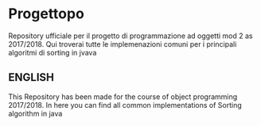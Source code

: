 # Progettopo
Repository ufficiale per il progetto di programmazione ad oggetti mod 2 as 2017/2018. Qui troverai tutte le implemenazioni comuni per i principali algoritmi di sorting in jvava


## ENGLISH
This Repository has been made for the course of object programming 2017/2018. In here you can find all common implementations of Sorting algorithm in java
